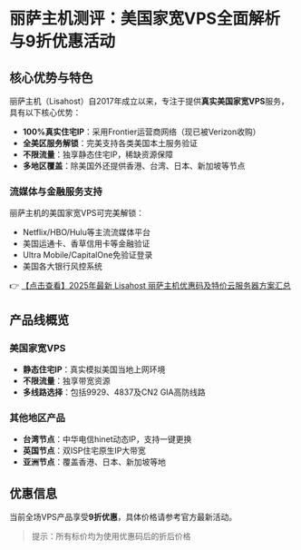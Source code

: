 # 丽萨主机测评：美国家宽VPS全面解析与9折优惠活动

## 核心优势与特色

丽萨主机（Lisahost）自2017年成立以来，专注于提供**真实美国家宽VPS**服务，具有以下核心优势：

- **100%真实住宅IP**：采用Frontier运营商网络（现已被Verizon收购）
- **全美区服务解锁**：完美支持各类美国本土服务验证
- **不限流量**：独享静态住宅IP，稀缺资源保障
- **多地区覆盖**：除美国外还提供香港、台湾、日本、新加坡等节点

### 流媒体与金融服务支持

丽萨主机的美国家宽VPS可完美解锁：
- Netflix/HBO/Hulu等主流流媒体平台
- 美国运通卡、香草信用卡等金融验证
- Ultra Mobile/CapitalOne免验证登录
- 美国各大银行风控系统

👉 [【点击查看】2025年最新 Lisahost 丽萨主机优惠码及特价云服务器方案汇总](https://bit.ly/lisazhuji)

## 产品线概览

### 美国家宽VPS
- **静态住宅IP**：真实模拟美国当地上网环境
- **不限流量**：独享带宽资源
- **多线路选择**：包括9929、4837及CN2 GIA高防线路

### 其他地区产品
- **台湾节点**：中华电信hinet动态IP，支持一键更换
- **英国节点**：双ISP住宅原生IP大带宽
- **亚洲节点**：覆盖香港、日本、新加坡等地

## 优惠信息
当前全场VPS产品享受**9折优惠**，具体价格请参考官方最新活动。

> 提示：所有标价均为使用优惠码后的折后价格